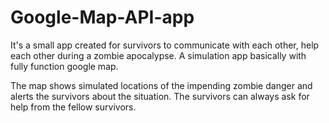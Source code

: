 # Google-Map-API-app


It's a small app created for survivors to communicate with each other, help each other during a zombie apocalypse. A simulation app basically with fully function google map.

The map shows simulated locations of the impending zombie danger and alerts the survivors about the situation. The survivors can always ask for help from the fellow survivors.

